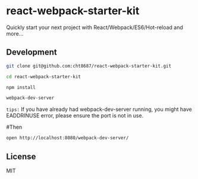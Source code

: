 # react-webpack-starter-kit

Quickly start your next project with React/Webpack/ES6/Hot-reload and more...


## Development

```bash
git clone git@github.com:cht8687/react-webpack-starter-kit.git
```
```bash
cd react-webpack-starter-kit
```
```bash
npm install
```
```bash
webpack-dev-server
```
`tips:` If you have already had webpack-dev-server running, you might have EADDRINUSE error, please ensure the port is not in use.

#Then 

```bash
open http://localhost:8080/webpack-dev-server/
```

## License

MIT